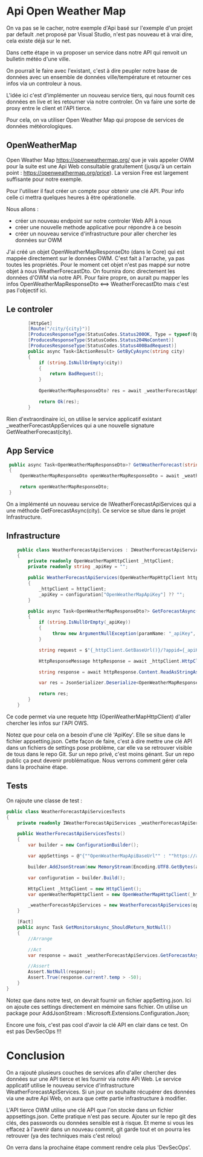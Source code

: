 # Api Open Weather Map

On va pas se le cacher, notre exemple d'Api basé sur l'exemple d'un projet par default .net proposé par Visual Studio, n'est pas nouveau et à vrai dire, cela existe déjà sur le net. 

Dans cette étape in va proposer un service dans notre API qui renvoit un bulletin météo d'une ville. 

On pourrait le faire avec l'existant, c'est à dire peupler notre base de données avec un ensemble de données ville/température et retourner ces infos via un controleur à nous. 

L'idée ici c'est d'implémenter un nouveau service tiers, qui nous fournit ces données en live et les retourner via notre controler. On va faire une sorte de proxy entre le client et l'API tierce.

Pour cela, on va utiliser Open Weather Map qui propose de services de données météorologiques.


## OpenWeatherMap

Open Weather Map https://openweathermap.org/  que je vais appeler OWM pour la suite est une Api Web consultable gratuitement (jusqu'à un certain point : https://openweathermap.org/price). La version Free est largement suffisante pour notre exemple. 

Pour l'utiliser il faut créer un compte pour obtenir une clé API. Pour info celle ci mettra quelques heures à être opérationelle. 

Nous allons :
- créer un nouveau endpoint sur notre controler Web API à nous
- créer une nouvelle methode applicative pour répondre à ce besoin
- créer un nouveau service d'infrastructure pour aller chercher les données sur OWM

J'ai créé un objet OpenWeatherMapResponseDto (dans le Core) qui est mappée directement sur le données OWM. C'est fait à l'arrache, ya pas toutes les propriétés. Pour le moment cet objet n'est pas mappé sur notre objet à nous WeatherForecastDto. On fournira donc directement les données d'OWM via notre API.
Pour faire propre, on aurait pu mapper les infos OpenWeatherMapResponseDto <==> WeatherForecastDto mais c'est pas l'objectif ici. 

## Le controler 

```c#
        [HttpGet]
        [Route("/city/{city}")]
        [ProducesResponseType(StatusCodes.Status200OK, Type = typeof(OpenWeatherMapResponseDto))]
        [ProducesResponseType(StatusCodes.Status204NoContent)]
        [ProducesResponseType(StatusCodes.Status400BadRequest)]
        public async Task<IActionResult> GetByCyAsync(string city)
        {
            if (string.IsNullOrEmpty(city))
            {
                return BadRequest();
            }
 
            OpenWeatherMapResponseDto? res = await _weatherForecastAppServices.GetWeatherForecast(city);

            return Ok(res);
        }
```

Rien d'extraordinaire ici, on utilise le service applicatif existant _weatherForecastAppServices qui a une nouvelle signature GetWeatherForecast(city).

## App Service

```c#
 public async Task<OpenWeatherMapResponseDto>? GetWeatherForecast(string city)
 {
     OpenWeatherMapResponseDto openWeatherMapResponseDto = await _weatherForecastApiServices.GetForecastAsync(city);

     return openWeatherMapResponseDto;
 }
```

On a implémenté un nouveau service de IWeatherForecastApiServices qui a une méthode GetForecastAsync(city). Ce service se situe dans le projet Infrastructure. 

## Infrastructure

```c#
    public class WeatherForecastApiServices : IWeatherForecastApiServices
    {
        private readonly OpenWeatherMapHttpClient _httpClient;
        private readonly string _apiKey = "";

        public WeatherForecastApiServices(OpenWeatherMapHttpClient httpClient, IConfiguration configuration)
        {
            _httpClient = httpClient;
            _apiKey = configuration["OpenWeatherMapApiKey"] ?? "";
        }

        public async Task<OpenWeatherMapResponseDto?> GetForecastAsync(string city)
        {
            if (string.IsNullOrEmpty(_apiKey))
            {
                 throw new ArgumentNullException(paramName: "_apiKey", message: "OpenWeatherMapApiKey must not be null");
            }

            string request = $"{_httpClient.GetBaseUrl()}/?appid={_apiKey}&q={city}";

            HttpResponseMessage httpResponse = await _httpClient.HttpClient.GetAsync(request);

            string response = await httpResponse.Content.ReadAsStringAsync();

            var res = JsonSerializer.Deserialize<OpenWeatherMapResponseDto?>(response);

            return res;
        }
    }
```

Ce code permet via une requete http (OpenWeatherMapHttpClient) d'aller chercher les infos sur l'API OWS.

Notez que pour cela on a besoin d'une clé 'ApiKey'. Elle se situe dans le fichier appsetting.json. Cette façon de faire, c'est à dire mettre une clé API dans un fichiers de settings pose problème, car elle va se retrouver visible de tous dans le repo Git. Sur un repo privé, c'est moins génant. Sur un repo public ça peut devenir problématique. Nous verrons comment gérer cela dans la prochaine étape. 


## Tests

On rajoute une classe de test : 

```c#
public class WeatherForecastApiServicesTests
{
    private readonly IWeatherForecastApiServices _weatherForecastApiServices;

    public WeatherForecastApiServicesTests()
    {
        var builder = new ConfigurationBuilder();

        var appSettings = @"{""OpenWeatherMapApiBaseUrl"" : ""https://api.openweathermap.org/data/3.0/onecall"", ""OpenWeatherMapApiKey"" : ""2ab3de3a263b8b265877be0c4acf25b3""}";

        builder.AddJsonStream(new MemoryStream(Encoding.UTF8.GetBytes(appSettings)));

        var configuration = builder.Build();

        HttpClient _httpClient = new HttpClient();
        var openWeatherMapHttpClient = new OpenWeatherMapHttpClient(_httpClient, configuration);

        _weatherForecastApiServices = new WeatherForecastApiServices(openWeatherMapHttpClient, configuration);
    }

    [Fact]
    public async Task GetMonitorsAsync_ShouldReturn_NotNull()
    {
        //Arrange

        //Act
        var response = await _weatherForecastApiServices.GetForecastAsync("Rennes");

        //Assert
        Assert.NotNull(response);
        Assert.True(response.current?.temp > -50);
    }
}
```

Notez que dans notre test, on devrait fournir un fichier appSetting.json. Ici on ajoute ces settings directement en mémoire sans fichier. On utilise un package pour AddJsonStream : Microsoft.Extensions.Configuration.Json;

Encore une fois, c'est pas cool d'avoir la clé API en clair dans ce test. On est pas DevSecOps !!!

# Conclusion

On a rajouté plusieurs couches de services afin d'aller chercher des données sur une API tierce et les fournir via notre APi Web. Le service applicatif utilise le nouveau service d'infrastructure WeatherForecastApiServices. Si un jour on souhaite récupérer des données via une autre Api Web, on aura que cette partie infrastructure à modifier. 

L'API tierce OWM utilise une clé API que l'on stocke dans un fichier appsettings.json. Cette pratique n'est pas secure. Ajouter sur le repo git des clés, des passwords ou données sensible est à risque. Et meme si vous les effacez à l'avenir dans un nouveau commit, git garde tout et on pourra les retrouver (ya des techniques mais c'est relou)

On verra dans la prochaine étape comment rendre cela plus 'DevSecOps'. 